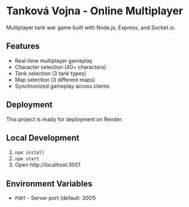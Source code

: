 # Tanková Vojna - Online Multiplayer

Multiplayer tank war game built with Node.js, Express, and Socket.io.

## Features
- Real-time multiplayer gameplay
- Character selection (40+ characters)
- Tank selection (3 tank types)
- Map selection (3 different maps)
- Synchronized gameplay across clients

## Deployment
This project is ready for deployment on Render.

## Local Development
1. `npm install`
2. `npm start`
3. Open http://localhost:3001

## Environment Variables
- `PORT` - Server port (default: 3001)
